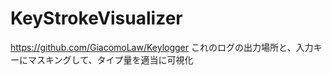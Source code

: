 # KeyStrokeVisualizer

https://github.com/GiacomoLaw/Keylogger
これのログの出力場所と、入力キーにマスキングして、タイプ量を適当に可視化
